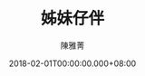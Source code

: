 ---
issue: 261
title: 姊妹仔伴
author: 陳雅菁
date: 2018-02-01T00:00:00.000+08:00
topic: 人物
difficulty: 1
wikidata: Q98095675
wikidata_link: https://www.wikidata.org/wiki/Q98095675
author_wikidata_link: https://www.wikidata.org/wiki/Q98096337
author_wikidata: Q98096337
---
